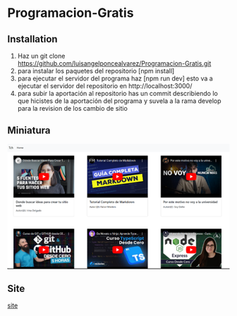 # Programacion-Gratis

## Installation

1. Haz un git clone https://github.com/luisangelponcealvarez/Programacion-Gratis.git
2. para instalar los paquetes del repositorio [npm install]
3. para ejecutar el servidor del programa haz [npm run dev] esto va a ejecutar el servidor del repositorio en http://localhost:3000/
4. para subir la aportación al repositorio has un commit describiendo lo que hicistes de la aportación del programa y suvela a la rama develop para la revision de los cambio de sitio

## Miniatura

![miniatura](./public/img/miniatura.png)

## Site

[site](https://programacion-gratis.netlify.app/)
